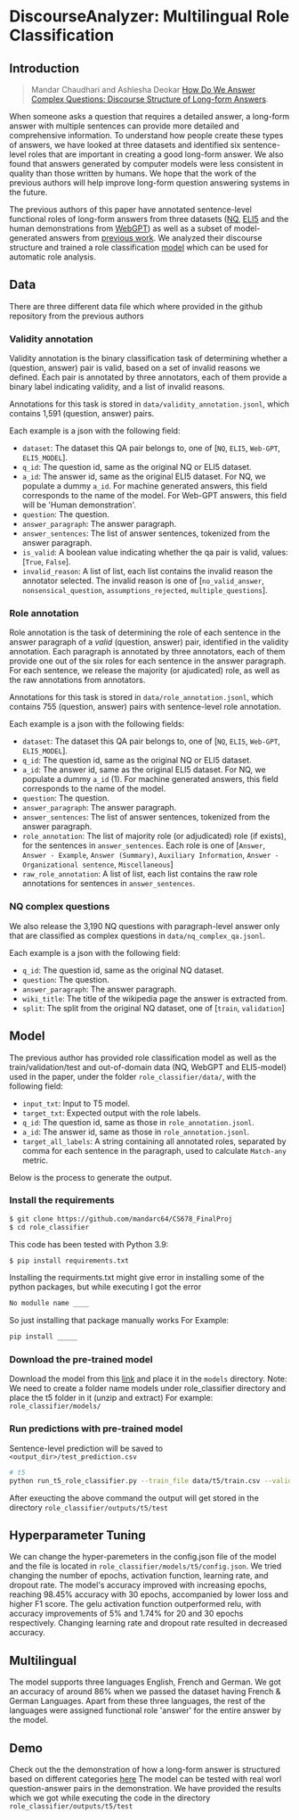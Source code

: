 # DiscourseAnalyzer: Multilingual Role Classification
## Introduction

> Mandar Chaudhari and Ashlesha Deokar [How Do We Answer Complex Questions: Discourse Structure of Long-form Answers](https://arxiv.org/abs/2203.11048).

When someone asks a question that requires a detailed answer, a long-form answer with multiple sentences can provide more detailed and comprehensive information. To understand how people create these types of answers, we have looked at three datasets and identified six sentence-level roles that are important in creating a good long-form answer. We also found that answers generated by computer models were less consistent in quality than those written by humans. We hope that the work of the previous authors will help improve long-form question answering systems in the future.

The previous authors of this paper have annotated sentence-level functional roles of long-form answers from three datasets ([NQ](https://ai.google.com/research/NaturalQuestions), [ELI5](https://facebookresearch.github.io/ELI5/explore.html) and the human demonstrations from [WebGPT](https://openai.com/blog/webgpt/)) as well as a subset of model-generated answers from [previous work](https://github.com/martiansideofthemoon/hurdles-longform-qa). We analyzed their discourse structure and trained a role classification [model](https://github.com/utcsnlp/lfqa_discourse#model) which can be used for automatic role analysis.

## Data

There are three different data file which where provided in the github repository from the previous authors

### Validity annotation

Validity annotation is the binary classification task of determining whether a (question, answer) pair is valid, based on a set of invalid reasons we defined. Each pair is annotated by three annotators, each of them provide a binary label indicating validity, and a list of invalid reasons.

Annotations for this task is stored in `data/validity_annotation.jsonl`, which contains 1,591 (question, answer) pairs.

Each example is a json with the following field:

* `dataset`: The dataset this QA pair belongs to, one of [`NQ`, `ELI5`, `Web-GPT`, `ELI5_MODEL`]. 
* `q_id`: The question id, same as the original NQ or ELI5 dataset.
* `a_id`: The answer id, same as the original ELI5 dataset. For NQ, we populate a dummy `a_id`. For machine generated answers, this field corresponds to the name of the model. For Web-GPT answers, this field will be 'Human demonstration'.
* `question`: The question.
* `answer_paragraph`: The answer paragraph.
* `answer_sentences`: The list of answer sentences, tokenized from the answer paragraph.
* `is_valid`: A boolean value indicating whether the qa pair is valid, values: [`True`, `False`].
* `invalid_reason`: A list of list, each list contains the invalid reason the annotator selected. The invalid reason is one of [`no_valid_answer`, `nonsensical_question`, `assumptions_rejected`, `multiple_questions`].

### Role annotation

Role annotation is the task of determining the role of each sentence in the answer paragraph of a _valid_ (question, answer) pair, identified in the validity annotation. Each paragraph is annotated by three annotators, each of them provide one out of the six roles for each sentence in the answer paragraph. For each sentence, we release the majority (or ajudicated) role, as well as the raw annotations from annotators.

Annotations for this task is stored in `data/role_annotation.jsonl`, which contains 755 (question, answer) pairs with sentence-level role annotation.

Each example is a json with the following fields:

* `dataset`: The dataset this QA pair belongs to, one of [`NQ`, `ELI5`, `Web-GPT`, `ELI5_MODEL`]. 
* `q_id`: The question id, same as the original NQ or ELI5 dataset.
* `a_id`: The answer id, same as the original ELI5 dataset. For NQ, we populate a dummy `a_id` (1). For machine generated answers, this field corresponds to the name of the model. 
* `question`: The question.
* `answer_paragraph`: The answer paragraph.
* `answer_sentences`: The list of answer sentences, tokenized from the answer paragraph.
* `role_annotation`: The list of majority role (or adjudicated) role (if exists), for the sentences in `answer_sentences`. Each role is one of [`Answer`, `Answer - Example`, `Answer (Summary)`, `Auxiliary Information`, `Answer - Organizational sentence`, `Miscellaneous`]
* `raw_role_annotation`: A list of list, each list contains the raw role annotations for sentences in `answer_sentences`.

### NQ complex questions

We also release the 3,190 NQ questions with paragraph-level answer only that are classified as complex questions in `data/nq_complex_qa.jsonl`. 

Each example is a json with the following field:
* `q_id`: The question id, same as the original NQ dataset.
* `question`: The question.
* `answer_paragraph`: The answer paragraph.
* `wiki_title`: The title of the wikipedia page the answer is extracted from.
* `split`: The split from the original NQ dataset, one of [`train`, `validation`]

## Model

The previous author has provided role classification model as well as the train/validation/test and out-of-domain data (NQ, WebGPT and ELI5-model) used in the paper, under the folder `role_classifier/data/`, with the following field: 

* `input_txt`: Input to T5 model.
* `target_txt`: Expected output with the role labels.
* `q_id`: The question id, same as those in `role_annotation.jsonl`.
* `a_id`: The answer id, same as those in `role_annotation.jsonl`.
* `target_all_labels`: A string containing all annotated roles, separated by comma for each sentence in the paragraph, used to calculate `Match-any` metric.

Below is the process to generate the output.

### Install the requirements
```bash
$ git clone https://github.com/mandarc64/CS678_FinalProj
$ cd role_classifier
```

This code has been tested with Python 3.9:
```bash
$ pip install requirements.txt
```
Installing the requirments.txt might give error in installing some of the python packages, but while executing I got the error  
```bash 
No modulle name ____ 
``` 
So just installing that package manually works For Example: 
```bash
pip install _____ 
```

### Download the pre-trained model
Download the model from this 
[link](https://drive.google.com/file/d/1L_DbGhFqN-KBPJeTDFCAvX3RPZELJE9R/view?usp=sharing) and place it in the `models` directory. 
Note: We need to create a folder name models under role_classifier directory and place the t5 folder in it (unzip and extract) 
For example:
`role_classifier/models/`

### Run predictions with pre-trained model 
Sentence-level prediction will be saved to `<output_dir>/test_prediction.csv`

```bash
# t5 
python run_t5_role_classifier.py --train_file data/t5/train.csv --validation_file data/t5/validation.csv --test_file data/t5/test.csv --output_dir outputs/t5/test/ --do_predict --overwrite_output_dir --evaluation_strategy epoch --predict_with_generate --num_train_epoch 0 --model_name_or_path models/t5
```
After exeucting the above command the output will get stored in the directory `role_classifier/outputs/t5/test`

## Hyperparameter Tuning
We can change the hyper-paremeters in the config.json file of the model and the file is located in `role_classifier/models/t5/config.json`.
We tried changing the number of epochs, activation function, learning rate, and dropout rate. The model's accuracy improved with increasing epochs, reaching 98.45% accuracy with 30 epochs, accompanied by lower loss and higher F1 score. The gelu activation function outperformed relu, with accuracy improvements of 5% and 1.74% for 20 and 30 epochs respectively. Changing learning rate and dropout rate resulted in decreased accuracy.

## Multilingual
The model supports three languages English, French and German. We got an accuracy of around 86% when we passed the dataset having French & German Languages. Apart from these three languages, the rest of the languages were assigned functional role 'answer' for the entire answer by the model.

## Demo
Check out the the demonstration of how a long-form answer is structured based on different categories [here](https://huggingface.co/spaces/mandarc64/CS678FinalProject) The model can be tested with real worl question-answer pairs in the demonstration. 
We have provided the results which we got while executing the code in the directory `role_classifier/outputs/t5/test`
